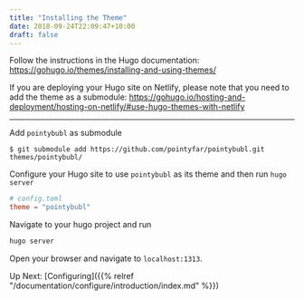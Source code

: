 ```yaml
---
title: "Installing the Theme"
date: 2018-09-24T22:09:47+10:00
draft: false
---
```


Follow the instructions in the Hugo documentation: 
https://gohugo.io/themes/installing-and-using-themes/ 

If you are deploying your Hugo site on Netlify, please note that you need to add the theme as a submodule: 
https://gohugo.io/hosting-and-deployment/hosting-on-netlify/#use-hugo-themes-with-netlify

---

Add `pointybubl` as submodule    
  ```
  $ git submodule add https://github.com/pointyfar/pointybubl.git themes/pointybubl/
  ```    
  
  
Configure your Hugo site to use `pointybubl` as its theme and then run `hugo server`    
  ```toml
  # config.toml
  theme = "pointybubl"
  ```

Navigate to your hugo project and run 

```bash
hugo server
```
Open your browser and navigate to `localhost:1313`.

Up Next: [Configuring]({{% relref "/documentation/configure/introduction/index.md" %}})

